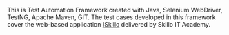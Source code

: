 This is Test Automation Framework created with Java, Selenium WebDriver, TestNG, Apache Maven, GIT. The test cases developed in this framework cover the web-based application [ISkillo](http://training.skillo-bg.com:4200/) delivered by Skillo IT Academy.
